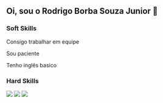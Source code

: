 ## Oi, sou o Rodrigo Borba Souza Junior 👋

### Soft Skills

Consigo trabalhar em equipe

Sou paciente

Tenho inglês basico

### Hard Skills

<div style = "display: inline_block" >
  <img src="https://github.com/user-attachments/assets/f673aa06-9f69-4e82-8a6d-09a127a4df2b"/>
  <img src="https://github.com/user-attachments/assets/98676e24-12af-4da7-9050-8a2eda3e46a3"/>
  <img src="https://github.com/user-attachments/assets/be4827dc-5bc3-45fa-8e70-c0a07af100cf"/>
</div>
